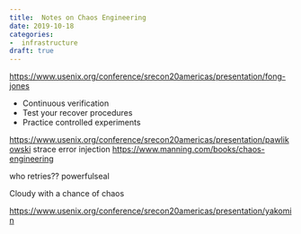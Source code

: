 ```yaml
---
title:  Notes on Chaos Engineering
date: 2019-10-18
categories:
-  infrastructure
draft: true
---
```



https://www.usenix.org/conference/srecon20americas/presentation/fong-jones

- Continuous verification
- Test your recover procedures
- Practice controlled experiments

https://www.usenix.org/conference/srecon20americas/presentation/pawlikowski
strace error injection
https://www.manning.com/books/chaos-engineering

who retries??
powerfulseal

Cloudy with a chance of chaos

https://www.usenix.org/conference/srecon20americas/presentation/yakomin

